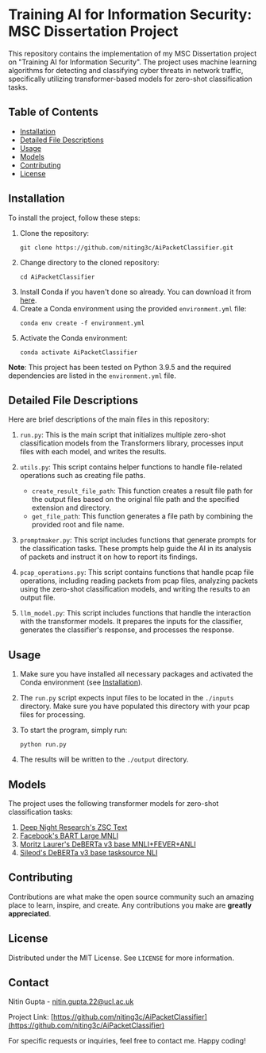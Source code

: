 # Training AI for Information Security: MSC Dissertation Project

This repository contains the implementation of my MSC Dissertation project on "Training AI for Information Security". The project uses machine learning algorithms for detecting and classifying cyber threats in network traffic, specifically utilizing transformer-based models for zero-shot classification tasks.

## Table of Contents

- [Installation](#installation)
- [Detailed File Descriptions](#detailed-file-descriptions)
- [Usage](#usage)
- [Models](#models)
- [Contributing](#contributing)
- [License](#license)

## Installation

To install the project, follow these steps:

1. Clone the repository:
    ```
    git clone https://github.com/niting3c/AiPacketClassifier.git
    ```
2. Change directory to the cloned repository:
    ```
    cd AiPacketClassifier
    ```
3. Install Conda if you haven't done so already. You can download it from [here](https://docs.conda.io/en/latest/miniconda.html).
4. Create a Conda environment using the provided `environment.yml` file:
    ```
    conda env create -f environment.yml
    ```
5. Activate the Conda environment:
    ```
    conda activate AiPacketClassifier
    ```

**Note**: This project has been tested on Python 3.9.5 and the required dependencies are listed in the `environment.yml` file.

## Detailed File Descriptions

Here are brief descriptions of the main files in this repository:

1. `run.py`: This is the main script that initializes multiple zero-shot classification models from the Transformers library, processes input files with each model, and writes the results.

2. `utils.py`: This script contains helper functions to handle file-related operations such as creating file paths.
    - `create_result_file_path`: This function creates a result file path for the output files based on the original file path and the specified extension and directory.
    - `get_file_path`: This function generates a file path by combining the provided root and file name.

3. `promptmaker.py`: This script includes functions that generate prompts for the classification tasks. These prompts help guide the AI in its analysis of packets and instruct it on how to report its findings.

4. `pcap_operations.py`: This script contains functions that handle pcap file operations, including reading packets from pcap files, analyzing packets using the zero-shot classification models, and writing the results to an output file.

5. `llm_model.py`: This script includes functions that handle the interaction with the transformer models. It prepares the inputs for the classifier, generates the classifier's response, and processes the response.

## Usage

1. Make sure you have installed all necessary packages and activated the Conda environment (see [Installation](#installation)).

2. The `run.py` script expects input files to be located in the `./inputs` directory. Make sure you have populated this directory with your pcap files for processing.

3. To start the program, simply run:
    ```
    python run.py
    ```
4. The results will be written to the `./output` directory.

## Models

The project uses the following transformer models for zero-shot classification tasks:

1. [Deep Night Research's ZSC Text](https://huggingface.co/deepnight-research/zsc-text)
2. [Facebook's BART Large MNLI](https://huggingface.co/facebook/bart-large-mnli)
3. [Moritz Laurer's DeBERTa v3 base MNLI+FEVER+ANLI](https://huggingface.co/MoritzLaurer/DeBERTa-v3-base-mnli-fever-anli)
4. [Sileod's DeBERTa v3 base tasksource NLI](https://huggingface.co/sileod/deberta-v3-base-tasksource-nli)

## Contributing

Contributions are what make the open source community such an amazing place to learn, inspire, and create. Any contributions you make are **greatly appreciated**.

## License

Distributed under the MIT License. See `LICENSE` for more information.

## Contact

Nitin Gupta - nitin.gupta.22@ucl.ac.uk

Project Link: [https://github.com/niting3c/AiPacketClassifier](https://github.com/niting3c/AiPacketClassifier)
  
For specific requests or inquiries, feel free to contact me. Happy coding!
